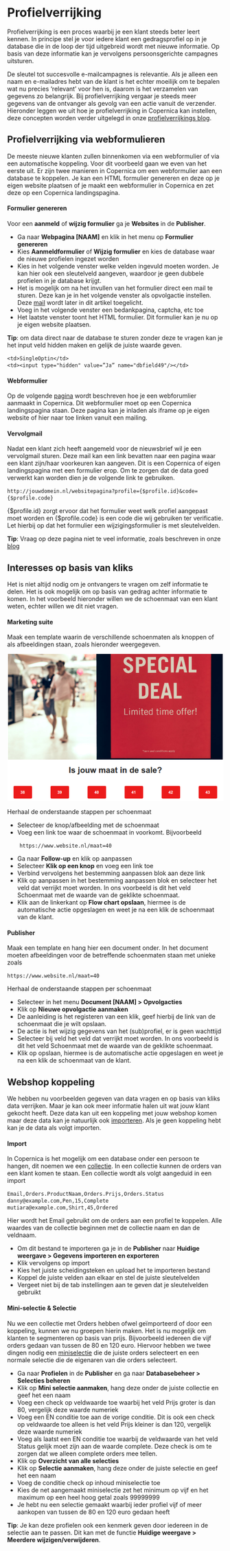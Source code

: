 # Profielverrijking 
Profielverrijking is een proces waarbij je een klant steeds beter leert kennen. In principe stel je voor iedere klant een gedragsprofiel op in je database die in de loop der tijd uitgebreid wordt met nieuwe informatie. Op basis van deze informatie kan je vervolgens persoonsgerichte campagnes uitsturen. 

De sleutel tot succesvolle e-mailcampagnes is relevantie. Als je alleen een naam en e-mailadres hebt van de klant is het echter moeilijk om te bepalen wat nu precies ‘relevant’ voor hen is, daarom is het verzamelen van gegevens zo belangrijk. Bij profielverrijking vergaar je steeds meer gegevens van de ontvanger als gevolg van een actie vanuit de verzender. Hieronder leggen we uit hoe je profielverrijking in Copernica kan instellen, deze concepten worden verder uitgelegd in onze [profielverrijkings blog](https://www.copernica.com/nl/blog/post/campagne-uitgelicht-1-leer-je-klant-beter-kennen-met-profielverrijking).

## Profielverrijking via webformulieren
De meeste nieuwe klanten zullen binnenkomen via een webformulier of via een automatische koppeling. Voor dit voorbeeld gaan we even van het eerste uit. Er zijn twee manieren in Copernica om een webformulier aan een database te koppelen. Je kan een HTML formulier genereren en deze op je eigen website plaatsen of je maakt een webformulier in Copernica en zet deze op een Copernica landingspagina. 

#### Formulier genereren 
Voor een **aanmeld** of **wijzig formulier** ga je **Websites** in de **Publisher**.
- Ga naar **Webpagina [NAAM]** en klik in het menu op **Formulier genereren**
- Kies **Aanmeldformulier** of **Wijzig formulier** en kies de database waar de nieuwe profielen ingezet worden  
- Kies in het volgende venster welke velden ingevuld moeten worden. Je kan hier ook een sleutelveld aangeven, waardoor je geen dubbele profielen in je database krijgt.
- Het is mogelijk om na het invullen van het formulier direct een mail te sturen. Deze kan je in het volgende venster als opvolgactie instellen. Deze [mail](./campaign-profile-enrichment#vervolgmail) wordt later in dit artikel toegelicht. 
- Voeg in het volgende venster een bedankpagina, captcha, etc toe
- Het laatste venster toont het HTML formulier. Dit formulier kan je nu op je eigen website plaatsen. 

**Tip**: om data direct naar de database te sturen zonder deze te vragen kan je het input veld hidden maken en gelijk de juiste waarde geven. 

```
<td>SingleOptin</td>
<td><input type="hidden" value=”Ja” name="dbfield49"/></td>
```

#### Webformulier
Op de volgende [pagina](./create-and-publish-a-webform) wordt beschreven hoe je een webforumlier aanmaakt in Copernica. Dit webformulier moet op een Copernica landingspagina staan. Deze pagina kan je inladen als iframe op je eigen website of hier naar toe linken vanuit een mailing. 

#### Vervolgmail
Nadat een klant zich heeft aangemeld voor de nieuwsbrief wil je een vervolgmail sturen. Deze mail kan een link bevatten naar een pagina waar een klant zijn/haar voorkeuren kan aangeven. Dit is een Copernica of eigen landingspagina met een formulier erop. Om te zorgen dat de data goed verwerkt kan worden dien je de volgende link te gebruiken.

```
http://jouwdomein.nl/websitepagina?profile={$profile.id}&code={$profile.code}
```
{$profile.id} zorgt ervoor dat het formulier weet welk profiel aangepast moet worden en {$profile.code} is een code die wij gebruiken ter verificatie. Let hierbij op dat het formulier een wijzigingsformulier is met sleutelvelden.

**Tip**: Vraag op deze pagina niet te veel informatie, zoals beschreven in onze [blog](https://www.copernica.com/nl/blog/post/campagne-uitgelicht-1-leer-je-klant-beter-kennen-met-profielverrijking)

## Interesses op basis van kliks
Het is niet altijd nodig om je ontvangers te vragen om zelf informatie te delen. Het is ook mogelijk om op basis van gedrag achter informatie te komen. In het voorbeeld hieronder willen we de schoenmaat van een klant weten, echter willen we dit niet vragen. 

#### Marketing suite
Maak een template waarin de verschillende schoenmaten als knoppen of als afbeeldingen staan, zoals hieronder weergegeven. 

![](../images/campaign-shoe-example.png)

Herhaal de onderstaande stappen per schoenmaat
- Selecteer de knop/afbeelding met de schoenmaat
- Voeg een link toe waar de schoenmaat in voorkomt. Bijvoorbeeld 
```
	https://www.website.nl/maat=40
```
- Ga naar **Follow-up** en klik op aanpassen
- Selecteer **Klik op een knop** en voeg een link toe
- Verbind vervolgens het bestemming aanpassen blok aan deze link
- Klik op aanpassen in het bestemming aanpassen blok en selecteer het veld dat verrijkt moet worden. In ons voorbeeld is dit het veld Schoenmaat met de waarde van de geklikte schoenmaat.
- Klik aan de linkerkant op **Flow chart opslaan**, hiermee is de automatische actie opgeslagen en weet je na een klik de schoenmaat van de klant. 

#### Publisher
Maak een template en hang hier een document onder. In het document moeten afbeeldingen voor de betreffende schoenmaten staan met unieke zoals 
```
https://www.website.nl/maat=40
```

Herhaal de onderstaande stappen per schoenmaat
- Selecteer in het menu **Document [NAAM] > Opvolgacties**
- Klik op **Nieuwe opvolgactie aanmaken**
- De aanleiding is het registeren van een klik, geef hierbij de link van de schoenmaat die je wilt opslaan.
- De actie is het wijzig gegevens van het (sub)profiel, er is geen wachttijd
- Selecteer bij veld het veld dat verrijkt moet worden. In ons voorbeeld is dit het veld Schoenmaat met de waarde van de geklikte schoenmaat.
- Klik op opslaan, hiermee is de automatische actie opgeslagen en weet je na een klik de schoenmaat van de klant. 


## Webshop koppeling
We hebben nu voorbeelden gegeven van data vragen en op basis van kliks data verrijken. Maar je kan ook meer informatie halen uit wat jouw klant gekocht heeft. Deze data kan uit een koppeling met jouw webshop komen maar deze data kan je natuurlijk ook [importeren](./database-import). Als je geen koppeling hebt kan je de data als volgt importen.

#### Import
In Copernica is het mogelijk om een database onder een persoon te hangen, dit noemen we een [collectie](./database-collections). In een collectie kunnen de orders van een klant komen te staan. Een collectie wordt als volgt aangeduid in een import 
```
Email,Orders.ProductNaam,Orders.Prijs,Orders.Status
danny@example.com,Pen,15,Complete
mutiara@example.com,Shirt,45,Ordered
```

Hier wordt het Email gebruikt om de orders aan een profiel te koppelen. Alle waardes van de collectie beginnen met de collectie naam en dan de veldnaam. 
- Om dit bestand te importeren ga je in de **Publisher** naar **Huidige weergave > Gegevens importeren en exporteren**
- Klik vervolgens op import
- Kies het juiste scheidingsteken en upload het te importeren bestand
- Koppel de juiste velden aan elkaar en stel de juiste sleutelvelden
- Vergeet niet bij de tab instellingen aan te geven dat je sleutelvelden gebruikt

#### Mini-selectie & Selectie
Nu we een collectie met Orders hebben ofwel geïmporteerd of door een koppeling, kunnen we nu groepen hierin maken. Het is nu mogelijk om klanten te segmenteren op basis van prijs. Bijvoorbeeld iedereen die vijf orders gedaan van tussen de 80 en 120 euro.  Hiervoor hebben we twee dingen nodig een [miniselectie](./database-collections#selecties-en-miniselecties:) die de juiste orders selecteert en een normale selectie die de eigenaren van die orders selecteert.
- Ga naar **Profielen** in de **Publisher** en ga naar **Databasebeheer > Selecties beheren**
- Klik op **Mini selectie aanmaken**, hang deze onder de juiste collectie en geef het een naam
- Voeg een check op veldwaarde toe waarbij het veld Prijs groter is dan 80, vergelijk deze waarde numeriek
- Voeg een EN conditie toe aan de vorige conditie. Dit is ook een check op veldwaarde toe alleen is het veld Prijs kleiner is dan 120, vergelijk deze waarde numeriek
- Voeg als laatst een EN conditie toe waarbij de veldwaarde van het veld Status gelijk moet zijn aan de waarde complete. Deze check is om te zorgen dat we alleen complete orders mee tellen. 
- Klik op **Overzicht van alle selecties**
- Klik op **Selectie aanmaken**, hang deze onder de juiste selectie en geef het een naam
- Voeg de conditie check op inhoud miniselectie toe
- Kies de net aangemaakt miniselectie zet het minimum op vijf en het maximum op een heel hoog getal zoals 99999999
- Je hebt nu een selectie gemaakt waarbij ieder profiel vijf of meer aankopen van tussen de 80 en 120 euro gedaan heeft

**Tip**: Je kan deze profielen ook een kenmerk geven door iedereen in de selectie aan te passen. Dit kan met de functie **Huidige weergave > Meerdere wijzigen/verwijderen**.



 


